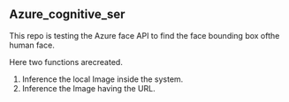 ## Azure_cognitive_ser


This repo is testing the Azure face API to find the face bounding box ofthe human face.

Here two functions arecreated.
1. Inference the local Image inside the system.
2. Inference the Image having the URL.

